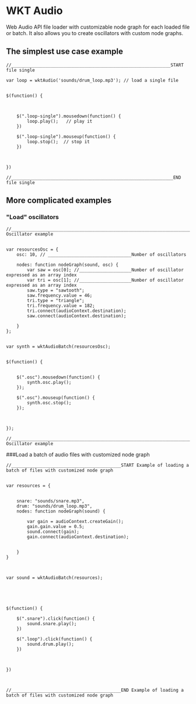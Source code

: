 # WKT Audio
Web Audio API file loader with customizable node graph for each loaded file or batch. It also allows you to create oscillators with custom node graphs. 


## The simplest use case example

    //_____________________________________________________________START file single
    
    var loop = wktAudio('sounds/drum_loop.mp3'); // load a single file
    
    
    $(function() {
    
    
    
        $(".loop-single").mousedown(function() {
            loop.play();   // play it
        })
    
        $(".loop-single").mouseup(function() {
            loop.stop();  // stop it
        })
    
    
    
    })
    
    //______________________________________________________________END file single









## More complicated examples 
### "Load" oscillators


    //______________________________________________________________________BEGIN Oscillator example


    var resourcesOsc = {
        osc: 10, // ________________________________Number of oscillators
    
        nodes: function nodeGraph(sound, osc) {
            var saw = osc[0]; //____________________Number of oscillator expressed as an array index
            var tri = osc[1]; //____________________Number of oscillator expressed as an array index
            saw.type = "sawtooth";
            saw.frequency.value = 46;
            tri.type = "triangle";
            tri.frequency.value = 182;
            tri.connect(audioContext.destination);
            saw.connect(audioContext.destination);
    
        }
    };
    
    
    var synth = wktAudioBatch(resourcesOsc);
    
    
    $(function() {
    
    
        $(".osc").mousedown(function() {
            synth.osc.play();
        });
    
        $(".osc").mouseup(function() {
            synth.osc.stop();
        });
    
    
    
    });

    //______________________________________________________________________END Oscillator example
    
    
    
###Load a batch of audio files with customized node graph
    
    
    
    
    //__________________________________________START Example of loading a batch of files with customized node graph 
    
    
    var resources = {
    
    
        snare: "sounds/snare.mp3",
        drum: "sounds/drum_loop.mp3",
        nodes: function nodeGraph(sound) {
    
            var gain = audioContext.createGain();
            gain.gain.value = 0.5;
            sound.connect(gain);
            gain.connect(audioContext.destination);
    
    
        }
    }
    
    
    
    var sound = wktAudioBatch(resources);
    
    
    
    
    
    $(function() {
    
        $(".snare").click(function() {
            sound.snare.play();
        })
    
        $(".loop").click(function() {
            sound.drum.play();
        })
    
    
    
    })
    

        
    //__________________________________________END Example of loading a batch of files with customized node graph


